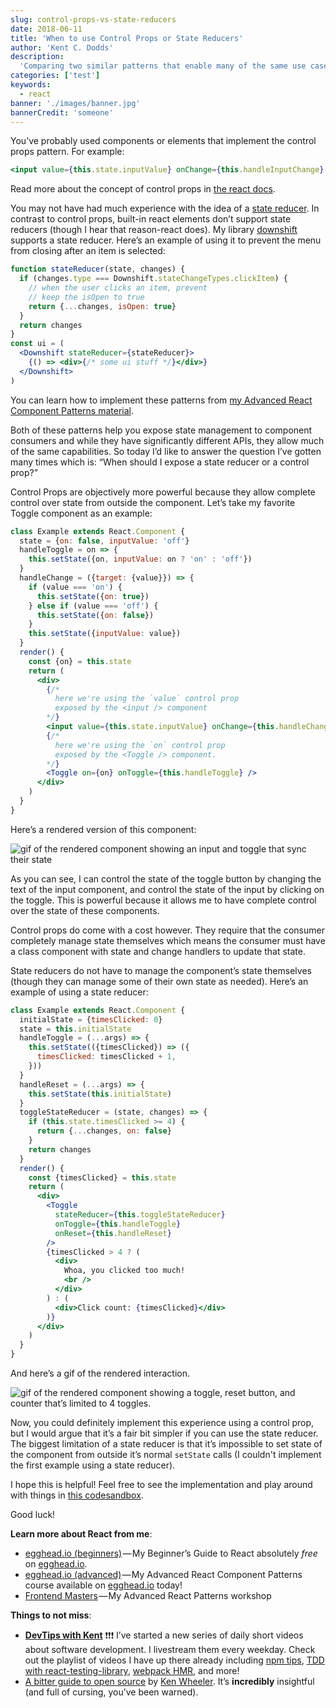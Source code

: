 ```yaml
---
slug: control-props-vs-state-reducers
date: 2018-06-11
title: 'When to use Control Props or State Reducers'
author: 'Kent C. Dodds'
description:
  'Comparing two similar patterns that enable many of the same use cases.'
categories: ['test']
keywords:
  - react
banner: './images/banner.jpg'
bannerCredit: 'someone'
---
```


You’ve probably used components or elements that implement the control props
pattern. For example:

```jsx
<input value={this.state.inputValue} onChange={this.handleInputChange} />
```

Read more about the concept of control props in
[the react docs](https://reactjs.org/docs/forms.html).

You may not have had much experience with the idea of a
[state reducer](https://blog.kentcdodds.com/the-state-reducer-pattern--b40316cfac57).
In contrast to control props, built-in react elements don’t support state
reducers (though I hear that reason-react does). My library
[downshift](https://github.com/paypal/downshift) supports a state reducer.
Here’s an example of using it to prevent the menu from closing after an item is
selected:

```jsx
function stateReducer(state, changes) {
  if (changes.type === Downshift.stateChangeTypes.clickItem) {
    // when the user clicks an item, prevent
    // keep the isOpen to true
    return {...changes, isOpen: true}
  }
  return changes
}
const ui = (
  <Downshift stateReducer={stateReducer}>
    {() => <div>{/* some ui stuff */}</div>}
  </Downshift>
)
```

You can learn how to implement these patterns from
[my Advanced React Component Patterns material](https://kentcdodds.com/workshops/#advanced-react-component-patterns).

Both of these patterns help you expose state management to component consumers
and while they have significantly different APIs, they allow much of the same
capabilities. So today I’d like to answer the question I’ve gotten many times
which is: “When should I expose a state reducer or a control prop?”

Control Props are objectively more powerful because they allow complete control
over state from outside the component. Let’s take my favorite Toggle component
as an example:

```jsx
class Example extends React.Component {
  state = {on: false, inputValue: 'off'}
  handleToggle = on => {
    this.setState({on, inputValue: on ? 'on' : 'off'})
  }
  handleChange = ({target: {value}}) => {
    if (value === 'on') {
      this.setState({on: true})
    } else if (value === 'off') {
      this.setState({on: false})
    }
    this.setState({inputValue: value})
  }
  render() {
    const {on} = this.state
    return (
      <div>
        {/*
          here we're using the `value` control prop
          exposed by the <input /> component
        */}
        <input value={this.state.inputValue} onChange={this.handleChange} />
        {/*
          here we're using the `on` control prop
          exposed by the <Toggle /> component.
        */}
        <Toggle on={on} onToggle={this.handleToggle} />
      </div>
    )
  }
}
```

Here’s a rendered version of this component:

![gif of the rendered component showing an input and toggle that sync their state](./images/toggle1.gif)

As you can see, I can control the state of the toggle button by changing the
text of the input component, and control the state of the input by clicking on
the toggle. This is powerful because it allows me to have complete control over
the state of these components.

Control props do come with a cost however. They require that the consumer
completely manage state themselves which means the consumer must have a class
component with state and change handlers to update that state.

State reducers do not have to manage the component’s state themselves (though
they can manage some of their own state as needed). Here’s an example of using a
state reducer:

```jsx
class Example extends React.Component {
  initialState = {timesClicked: 0}
  state = this.initialState
  handleToggle = (...args) => {
    this.setState(({timesClicked}) => ({
      timesClicked: timesClicked + 1,
    }))
  }
  handleReset = (...args) => {
    this.setState(this.initialState)
  }
  toggleStateReducer = (state, changes) => {
    if (this.state.timesClicked >= 4) {
      return {...changes, on: false}
    }
    return changes
  }
  render() {
    const {timesClicked} = this.state
    return (
      <div>
        <Toggle
          stateReducer={this.toggleStateReducer}
          onToggle={this.handleToggle}
          onReset={this.handleReset}
        />
        {timesClicked > 4 ? (
          <div>
            Whoa, you clicked too much!
            <br />
          </div>
        ) : (
          <div>Click count: {timesClicked}</div>
        )}
      </div>
    )
  }
}
```

And here’s a gif of the rendered interaction.

![gif of the rendered component showing a toggle, reset button, and counter that’s limited to 4 toggles.](./images/toggle2.gif)

Now, you could definitely implement this experience using a control prop, but I
would argue that it’s a fair bit simpler if you can use the state reducer. The
biggest limitation of a state reducer is that it’s impossible to set state of
the component from outside it’s normal `setState` calls (I couldn't implement
the first example using a state reducer).

I hope this is helpful! Feel free to see the implementation and play around with
things in [this codesandbox](https://codesandbox.io/s/n09418kvr0).

Good luck!

**Learn more about React from me**:

- [egghead.io (beginners)](http://kcd.im/beginner-react) — My Beginner’s Guide
  to React absolutely _free_ on [egghead.io](http://egghead.io/).
- [egghead.io (advanced)](http://kcd.im/advanced-react) — My Advanced React
  Component Patterns course available on [egghead.io](http://egghead.io/) today!
- [Frontend Masters](https://frontendmasters.com/workshops/advanced-react-patterns/) — My
  Advanced React Patterns workshop

**Things to not miss**:

- [**DevTips with Kent**](https://www.youtube.com/playlist?list=PLV5CVI1eNcJgCrPH_e6d57KRUTiDZgs0u)
  ❗️❗️❗️ I’ve started a new series of daily short videos about software
  development. I livestream them every weekday. Check out the playlist of videos
  I have up there already including
  [npm tips](https://www.youtube.com/watch?v=Dli_FisDdVU&list=PLV5CVI1eNcJgCrPH_e6d57KRUTiDZgs0u),
  [TDD with react-testing-library](https://www.youtube.com/watch?v=kCR3JAR7CHE&list=PLV5CVI1eNcJgCrPH_e6d57KRUTiDZgs0u),
  [webpack HMR](https://www.youtube.com/watch?v=JGXAvgVHC5A&list=PLV5CVI1eNcJgCrPH_e6d57KRUTiDZgs0u),
  and more!
- [A bitter guide to open source](https://medium.com/@ken_wheeler/a-bitter-guide-to-open-source-a8e3b6a3c1c4)
  by [Ken Wheeler](https://twitter.com/ken_wheeler). It’s **incredibly**
  insightful (and full of cursing, you’ve been warned).
